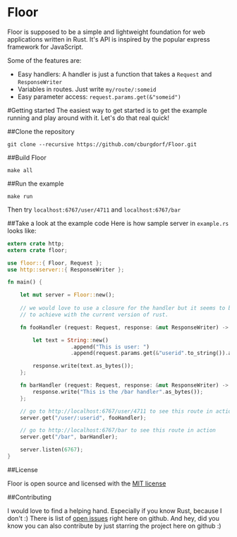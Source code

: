 Floor
=======

Floor is supposed to be a simple and lightweight foundation for web applications written in Rust. It's API is inspired by the popular express framework for JavaScript.

Some of the features are:

* Easy handlers: A handler is just a function that takes a `Request` and `ResponseWriter`
* Variables in routes. Just write `my/route/:someid`
* Easy parameter access: `request.params.get(&"someid")`

#Getting started
The easiest way to get started is to get the example running and play around with it. Let's do that real quick!

##Clone the repository

```shell
git clone --recursive https://github.com/cburgdorf/Floor.git
```

##Build Floor

```shell
make all
```

##Run the example

```shell
make run
```

Then try `localhost:6767/user/4711` and `localhost:6767/bar` 


##Take a look at the example code
Here is how sample server in `example.rs` looks like:
```rust
extern crate http;
extern crate floor;

use floor::{ Floor, Request };
use http::server::{ ResponseWriter };

fn main() {

    let mut server = Floor::new();
    
    // we would love to use a closure for the handler but it seems to be hard
    // to achieve with the current version of rust.

    fn fooHandler (request: Request, response: &mut ResponseWriter) -> () {

        let text = String::new()
                    .append("This is user: ")
                    .append(request.params.get(&"userid".to_string()).as_slice());

        response.write(text.as_bytes()); 
    };

    fn barHandler (request: Request, response: &mut ResponseWriter) -> () { 
        response.write("This is the /bar handler".as_bytes()); 
    };

    // go to http://localhost:6767/user/4711 to see this route in action
    server.get("/user/:userid", fooHandler);

    // go to http://localhost:6767/bar to see this route in action
    server.get("/bar", barHandler);

    server.listen(6767);
}
```

##License

Floor is open source and licensed with the [MIT license](https://github.com/cburgdorf/Floor/blob/master/LICENSE)


##Contributing

I would love to find a helping hand. Especially if you know Rust, because I don't :)
There is list of [open issues](https://github.com/cburgdorf/Floor/issues?state=open) right here on github.
And hey, did you know you can also contribute by just starring the project here on github :)
